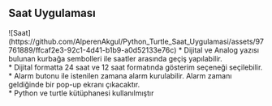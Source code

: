<h2> Saat Uygulaması </h2>
![Saat](https://github.com/AlperenAkgul/Python_Turtle_Saat_Uygulamasi/assets/97761889/ffcaf2e3-92c1-4d41-b1b9-a0d52133e76c)
* Dijital ve Analog yazısı bulunan kurbağa sembolleri ile saatler arasında geçiş yapılabilir. <br>
* Dijital formatta 24 saat ve 12 saat formatında gösterim seçeneği seçilebilir.<br>
* Alarm butonu ile istenilen zamana alarm kurulabilir. Alarm zamanı geldiğinde bir pop-up ekranı çıkacaktır.<br>
* Python ve turtle kütüphanesi kullanılmıştır
